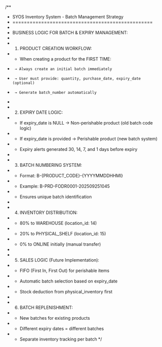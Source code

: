 /**
 * SYOS Inventory System - Batch Management Strategy
 * =================================================
 * 
 * BUSINESS LOGIC FOR BATCH & EXPIRY MANAGEMENT:
 * 
 * 1. PRODUCT CREATION WORKFLOW:
 *    - When creating a product for the FIRST TIME:
 *      → Always create an initial batch immediately
 *      → User must provide: quantity, purchase_date, expiry_date (optional)
 *      → Generate batch_number automatically
 * 
 * 2. EXPIRY DATE LOGIC:
 *    - If expiry_date is NULL → Non-perishable product (old batch code logic)
 *    - If expiry_date is provided → Perishable product (new batch system)
 *    - Expiry alerts generated 30, 14, 7, and 1 days before expiry
 * 
 * 3. BATCH NUMBERING SYSTEM:
 *    - Format: B-{PRODUCT_CODE}-{YYYYMMDDHHMI}
 *    - Example: B-PRD-FODR0001-202509251045
 *    - Ensures unique batch identification
 * 
 * 4. INVENTORY DISTRIBUTION:
 *    - 80% to WAREHOUSE (location_id: 14)
 *    - 20% to PHYSICAL_SHELF (location_id: 15) 
 *    - 0% to ONLINE initially (manual transfer)
 * 
 * 5. SALES LOGIC (Future Implementation):
 *    - FIFO (First In, First Out) for perishable items
 *    - Automatic batch selection based on expiry_date
 *    - Stock deduction from physical_inventory first
 * 
 * 6. BATCH REPLENISHMENT:
 *    - New batches for existing products
 *    - Different expiry dates = different batches
 *    - Separate inventory tracking per batch
 */